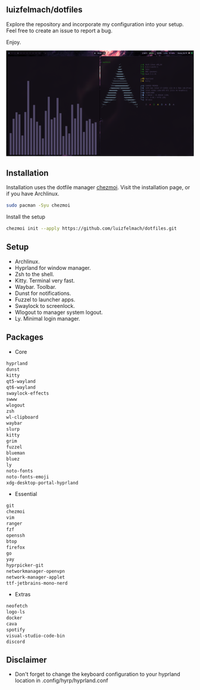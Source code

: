 ## luizfelmach/dotfiles

Explore the repository and incorporate my configuration into your setup. Feel free to create an issue to report a bug.

Enjoy.

![screenshot](/assets/preview.png)


## Installation

Installation uses the dotfile manager [chezmoi](https://www.chezmoi.io/). Visit the installation page, or if you have Archlinux.

```bash
sudo pacman -Syu chezmoi
```

Install the setup

```bash
chezmoi init --apply https://github.com/luizfelmach/dotfiles.git
```

## Setup

- Archlinux.
- Hyprland for window manager.
- Zsh to the shell.
- Kitty. Terminal very fast.
- Waybar. Toolbar.
- Dunst for notifications.
- Fuzzel to launcher apps.
- Swaylock to screenlock.
- Wlogout to manager system logout.
- Ly. Minimal login manager.


## Packages

- Core

```
hyprland
dunst
kitty
qt5-wayland
qt6-wayland
swaylock-effects
swww
wlogout
zsh
wl-clipboard
waybar
slurp
kitty
grim
fuzzel
blueman
bluez
ly
noto-fonts
noto-fonts-emoji
xdg-desktop-portal-hyprland
```

- Essential

```
git
chezmoi
vim
ranger
fzf
openssh
btop
firefox
go
yay
hyprpicker-git
networkmanager-openvpn
network-manager-applet
ttf-jetbrains-mono-nerd
```

- Extras

```
neofetch
logo-ls
docker
cava
spotify
visual-studio-code-bin
discord
```

## Disclaimer

- Don't forget to change the keyboard configuration to your hyprland location in .config/hyrp/hyprland.conf

